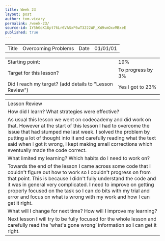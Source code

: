 ```yaml
---
title: Week 23
layout: post
author: tom.vicary
permalink: /week-23/
source-id: 1Y5hGoX1Upt76Lr6VASxP6wT3222WF_XW9vmOxvMBxeE
published: true
---
```

<table>
  <tr>
    <td>Title</td>
    <td>Overcoming Problems</td>
    <td>Date</td>
    <td>01/01/01</td>
  </tr>
</table>


<table>
  <tr>
    <td>Starting point:</td>
    <td>19%</td>
  </tr>
  <tr>
    <td>Target for this lesson?</td>
    <td>To progress by 3%</td>
  </tr>
  <tr>
    <td>Did I reach my target? (add details to "Lesson Review")</td>
    <td>Yes I got to 23%</td>
  </tr>
</table>


<table>
  <tr>
    <td>Lesson Review</td>
  </tr>
  <tr>
    <td>How did I learn? What strategies were effective?</td>
  </tr>
  <tr>
    <td>As usual this lesson we went on codecademy and did work on that. However at the start of this lesson I had to overcome the issue that had stumped me last week. I solved the problem by putting a lot of thought into it and carefully reading what the text said when I got it wrong, I kept making small corrections which eventually made the code correct.</td>
  </tr>
  <tr>
    <td>What limited my learning? Which habits do I need to work on?</td>
  </tr>
  <tr>
    <td>Towards the end of the lesson I came across some code that I couldn't figure out how to work so I couldn't progress on from that point. This is because I didn't fully understand the code and it was in general very complicated. I need to improve on getting properly focused on the task so I can do bits with my trial and error and focus on what is wrong with my work and how I can get it right.</td>
  </tr>
  <tr>
    <td>What will I change for next time? How will I improve my learning?</td>
  </tr>
  <tr>
    <td>Next lesson I will try to be fully focused for the whole lesson and carefully read the 'what's gone wrong’ information so I can get it right.</td>
  </tr>
</table>


